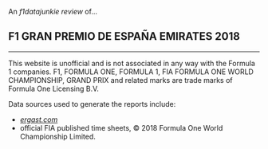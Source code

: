 An *f1datajunkie review* of...

## F1 GRAN PREMIO DE ESPAÑA EMIRATES 2018

---

This website is unofficial and is not associated in any way with the Formula 1 companies. F1, FORMULA ONE, FORMULA 1, FIA FORMULA ONE WORLD CHAMPIONSHIP, GRAND PRIX and related marks are trade marks of Formula One Licensing B.V.



Data sources used to generate the reports include:

- [*ergast.com*](http://ergast.com/mrd/) 
- official FIA published time sheets, © 2018 Formula One World Championship Limited.